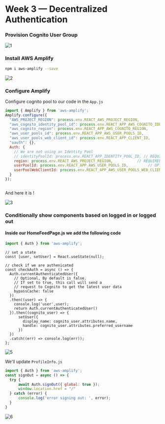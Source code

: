 # Week 3 — Decentralized Authentication
### Provision Cognito User Group

![1](https://user-images.githubusercontent.com/80603078/229393975-49208a28-2992-42b2-b42a-fbf92f16f896.PNG)

### Install AWS Amplify 

```sh
npm i aws-amplify --save
```

![2](https://user-images.githubusercontent.com/80603078/229394702-2fc181a2-df87-4cb7-9de1-45713afa0450.PNG)

### Configure Amplify


Configure cognito pool to our code in the `App.js`

```js
import { Amplify } from 'aws-amplify';
Amplify.configure({
  "AWS_PROJECT_REGION": process.env.REACT_AWS_PROJECT_REGION,
  "aws_cognito_identity_pool_id": process.env.REACT_APP_AWS_COGNITO_IDENTITY_POOL_ID,
  "aws_cognito_region": process.env.REACT_APP_AWS_COGNITO_REGION,
  "aws_user_pools_id": process.env.REACT_APP_AWS_USER_POOLS_ID,
  "aws_user_pools_web_client_id": process.env.REACT_APP_CLIENT_ID,
  "oauth": {},
  Auth: {
    // We are not using an Identity Pool
    // identityPoolId: process.env.REACT_APP_IDENTITY_POOL_ID, // REQUIRED - Amazon Cognito Identity Pool ID
    region: process.env.REACT_AWS_PROJECT_REGION,           // REQUIRED - Amazon Cognito Region
    userPoolId: process.env.REACT_APP_AWS_USER_POOLS_ID,         // OPTIONAL - Amazon Cognito User Pool ID
    userPoolWebClientId: process.env.REACT_APP_AWS_USER_POOLS_WEB_CLIENT_ID,   // OPTIONAL - Amazon Cognito Web Client ID (26-char alphanumeric string)
  }
});



```
And here it is !
<br>

![3](https://user-images.githubusercontent.com/80603078/229653222-b6c8d87f-0ac2-42e0-b282-e8f8d84ae5e6.PNG)

### Conditionally show components based on logged in or logged out

#### Inside our HomeFeedPage.js we add the following code

```js
import { Auth } from 'aws-amplify';
```

```
// set a state
const [user, setUser] = React.useState(null);
```

```
// check if we are authenicated
const checkAuth = async () => {
  Auth.currentAuthenticatedUser({
    // Optional, By default is false. 
    // If set to true, this call will send a 
    // request to Cognito to get the latest user data
    bypassCache: false 
  })
  .then((user) => {
    console.log('user',user);
    return Auth.currentAuthenticatedUser()
  }).then((cognito_user) => {
      setUser({
        display_name: cognito_user.attributes.name,
        handle: cognito_user.attributes.preferred_username
      })
  })
  .catch((err) => console.log(err));
};

```
![5](https://user-images.githubusercontent.com/80603078/229930064-97f8dc29-d01e-4bab-a675-356282e04dd3.PNG)

We'll update `ProfileInfo.js`

```js
import { Auth } from 'aws-amplify';
const signOut = async () => {
  try {
      await Auth.signOut({ global: true });
      window.location.href = "/"
  } catch (error) {
      console.log('error signing out: ', error);
  }
}
```

![6](https://user-images.githubusercontent.com/80603078/229934727-d48b6c1a-0671-4d54-9134-6d6dcab59c64.PNG)




